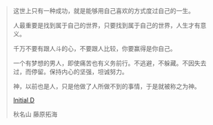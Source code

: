 > 这世上只有一种成功，就是能够用自己喜欢的方式度过自己的一生。
> 
> 人最重要是找到属于自己的世界，只要找到属于自己的世界，人生才有意义。
> 
> 千万不要有跟人斗的心，不要跟人比较，你要赢得是你自己。
> 
> 一个有梦想的男人，即使痛苦也有义务前行。不逃避，不躲藏。不因失去过，而停留。保持内心的坚强，坦诚努力。
> 
> 神，以前也是人，只是他做了人所做不到的事情，于是就被称之为神。
> 
> [Initial D](http://modify.modiauto.com.cn/planning/1085/27959.html)
> 
> 秋名山      藤原拓海
